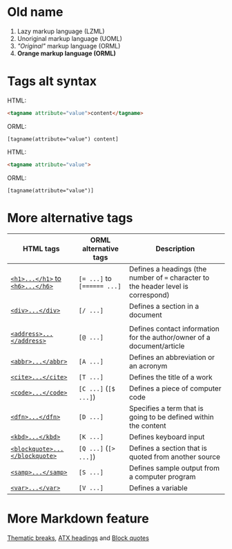 # Old name

1. Lazy markup language (LZML)
2. Unoriginal markup language (UOML)
3. _"Original"_ markup language (ORML)
4. **Orange markup language (ORML)**

# Tags alt syntax

HTML:

```html
<tagname attribute="value">content</tagname>
```

ORML:

```orml
[tagname(attribute="value") content]
```

HTML:

```html
<tagname attribute="value">
```

ORML:

```orml
[tagname(attribute="value")]
```

# More alternative tags

| HTML tags                                                                                        | ORML alternative tags          | Description                                                                        |
| ------------------------------------------------------------------------------------------------ | ------------------------------ | ---------------------------------------------------------------------------------- |
| [`<h1>...</h1>` to `<h6>...</h6>`](https://www.w3schools.com/tags/tag_hn.asp)                    | `[= ...]` to `[====== ...]`    | Defines a headings (the number of `=` character to the header level is correspond) |
| [`<div>...</div>`](https://www.w3schools.com/tags/tag_div.asp)                                   | `[/ ...]`                      | Defines a section in a document                                                    |
|                                                                                                  |                                |                                                                                    |
| [`<address>...</address>`](https://www.w3schools.com/tags/tag_address.asp)                       | `[@ ...]`                      | Defines contact information for the author/owner of a document/article             |
| [`<abbr>...</abbr>`](https://www.w3schools.com/tags/tag_abbr.asp)                                | `[A ...]`                      | Defines an abbreviation or an acronym                                              |
| [`<cite>...</cite>`](https://www.w3schools.com/tags/tag_cite.asp)                                | `[T ...]`                      | Defines the title of a work                                                        |
| [`<code>...</code>`](https://www.w3schools.com/tags/tag_code.asp)                                | `[C ...]` (`[$ ...]`)          | Defines a piece of computer code                                                   |
| [`<dfn>...</dfn>`](https://www.w3schools.com/tags/tag_dfn.asp)                                   | `[D ...]`                      | Specifies a term that is going to be defined within the content                    |
| [`<kbd>...</kbd>`](https://www.w3schools.com/tags/tag_kbd.asp)                                   | `[K ...]`                      | Defines keyboard input                                                             |
| [`<blockquote>...</blockquote>`](https://www.w3schools.com/tags/tag_blockquote.asp)              | `[Q ...]` (`[> ...]`)          | Defines a section that is quoted from another source                               |
| [`<samp>...</samp>`](https://www.w3schools.com/tags/tag_samp.asp)                                | `[S ...]`                      | Defines sample output from a computer program                                      |
| [`<var>...</var>`](https://www.w3schools.com/tags/tag_var.asp)                                   | `[V ...]`                      | Defines a variable                                                                 |

# More Markdown feature

[Thematic breaks](https://github.github.com/gfm/#thematic-breaks),
[ATX headings](https://github.github.com/gfm/#atx-headings) and
[Block quotes](https://github.github.com/gfm/#block-quotes)
